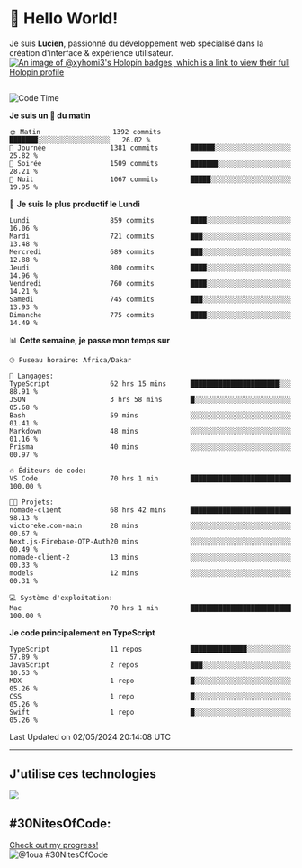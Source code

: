 # 👋 Hello World!

Je suis **Lucien**, passionné du développement web spécialisé dans la création d'interface & expérience utilisateur.
[![An image of @xyhomi3's Holopin badges, which is a link to view their full Holopin profile](https://holopin.me/xyhomi3)](https://holopin.io/@xyhomi3)

##

<!--START_SECTION:waka-->
![Code Time](http://img.shields.io/badge/Code%20Time-1%2C115%20hrs%2036%20mins-blue)

**Je suis un 🐤 du matin** 

```text
🌞 Matin                  1392 commits        ███████░░░░░░░░░░░░░░░░░░   26.02 % 
🌆 Journée                1381 commits        ██████░░░░░░░░░░░░░░░░░░░   25.82 % 
🌃 Soirée                 1509 commits        ███████░░░░░░░░░░░░░░░░░░   28.21 % 
🌙 Nuit                   1067 commits        █████░░░░░░░░░░░░░░░░░░░░   19.95 % 
```
📅 **Je suis le plus productif le Lundi** 

```text
Lundi                    859 commits         ████░░░░░░░░░░░░░░░░░░░░░   16.06 % 
Mardi                    721 commits         ███░░░░░░░░░░░░░░░░░░░░░░   13.48 % 
Mercredi                 689 commits         ███░░░░░░░░░░░░░░░░░░░░░░   12.88 % 
Jeudi                    800 commits         ████░░░░░░░░░░░░░░░░░░░░░   14.96 % 
Vendredi                 760 commits         ████░░░░░░░░░░░░░░░░░░░░░   14.21 % 
Samedi                   745 commits         ███░░░░░░░░░░░░░░░░░░░░░░   13.93 % 
Dimanche                 775 commits         ████░░░░░░░░░░░░░░░░░░░░░   14.49 % 
```


📊 **Cette semaine, je passe mon temps sur** 

```text
🕑︎ Fuseau horaire: Africa/Dakar

💬 Langages: 
TypeScript               62 hrs 15 mins      ██████████████████████░░░   88.91 % 
JSON                     3 hrs 58 mins       █░░░░░░░░░░░░░░░░░░░░░░░░   05.68 % 
Bash                     59 mins             ░░░░░░░░░░░░░░░░░░░░░░░░░   01.41 % 
Markdown                 48 mins             ░░░░░░░░░░░░░░░░░░░░░░░░░   01.16 % 
Prisma                   40 mins             ░░░░░░░░░░░░░░░░░░░░░░░░░   00.97 % 

🔥 Éditeurs de code: 
VS Code                  70 hrs 1 min        █████████████████████████   100.00 % 

🐱‍💻 Projets: 
nomade-client            68 hrs 42 mins      █████████████████████████   98.13 % 
victoreke.com-main       28 mins             ░░░░░░░░░░░░░░░░░░░░░░░░░   00.67 % 
Next.js-Firebase-OTP-Auth20 mins             ░░░░░░░░░░░░░░░░░░░░░░░░░   00.49 % 
nomade-client-2          13 mins             ░░░░░░░░░░░░░░░░░░░░░░░░░   00.33 % 
models                   12 mins             ░░░░░░░░░░░░░░░░░░░░░░░░░   00.31 % 

💻 Système d'exploitation: 
Mac                      70 hrs 1 min        █████████████████████████   100.00 % 
```

**Je code principalement en TypeScript** 

```text
TypeScript               11 repos            ██████████████░░░░░░░░░░░   57.89 % 
JavaScript               2 repos             ███░░░░░░░░░░░░░░░░░░░░░░   10.53 % 
MDX                      1 repo              █░░░░░░░░░░░░░░░░░░░░░░░░   05.26 % 
CSS                      1 repo              █░░░░░░░░░░░░░░░░░░░░░░░░   05.26 % 
Swift                    1 repo              █░░░░░░░░░░░░░░░░░░░░░░░░   05.26 % 
```




 Last Updated on 02/05/2024 20:14:08 UTC
<!--END_SECTION:waka-->
---

## J'utilise ces technologies

<p align="left">
  <a href="https://skillicons.dev">
    <img src="https://skillicons.dev/icons?i=ts,js,md,scss,tailwind,react,redux,docker,express,astro,vite,nextjs,vercel,figma,ableton" />
  </a>
</p>

## #30NitesOfCode:
  [Check out my progress!](https://www.codedex.io/@1oua/30-nites-of-code)  
  ![@1oua #30NitesOfCode](https://www.codedex.io/api/petStatus?user=1oua)
